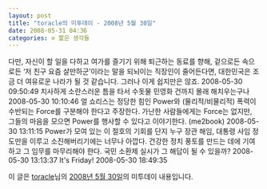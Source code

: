 ```yaml
---
layout: post
title: "toracle의 미투데이 - 2008년 5월 30일"
date: 2008-05-31 04:36
categories: ⊙ 짧은 생각들
---
```


다만, 자신이 할 일을 다하고 여가를 즐기기 위해 퇴근하는 동료를 향해, 겉으로든 속으로든 ‘저 친구 요즘 살만하군’이라는 말을 되뇌이는 직장인이 줄어든다면, 대한민국은 조금 더 여유로운 나라가 될 것 같습니다. 그러나 이게 쉽지만은 않죠. 2008-05-30 09:50:49
치사하게 소란스러운 틈을 타서 수돗물 민영화 건까지 몰래 해치우는구나 2008-05-30 10:10:46
얼 쇼리스는 정당한 힘인 Power와 (물리적/비물리적) 폭력이 수반되는 Force를 구분해야 한다고 주장한다. 가난한 사람들에게는 Force는 없지만, 그들의 마음을 모으면 Power를 행사할 수 있다고 이야기한다. (me2book) 2008-05-30 13:11:15
Power가 모여 있는 이 절호의 기회를 단지 누구 장관 해임, 대통령 사임 정도만을 이루고 소진해버리기에는 너무나 아깝다. 건강한 정치 풍토를 만드는 데에 기여하고 그 임무를 마무리해야 한다. 국민 소환제 실시가 그 해답이 될 수 있을까? 2008-05-30 13:13:37
It's Friday! 2008-05-30 18:49:35


이 글은 [toracle](http://me2day.net/toracle)님의 [2008년 5월 30일](http://me2day.net/toracle/2008/05/30)의 미투데이 내용입니다.

 
       

